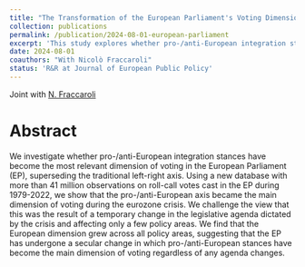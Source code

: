 ```yaml
---
title: "The Transformation of the European Parliament's Voting Dimensions: Agenda-Driven or Secular Change?"
collection: publications
permalink: /publication/2024-08-01-european-parliament
excerpt: 'This study explores whether pro-/anti-European integration stances have become the dominant dimension of voting in the European Parliament, surpassing the traditional left-right axis. Analyzing over 41 million roll-call votes from 1979-2022, the authors find that the pro-/anti-European axis became prominent during the eurozone crisis. Contrary to the belief that this shift was temporary and limited to specific policy areas, the study reveals that the European dimension has grown across all policy areas. This suggests a secular change in the EP, where pro-/anti-European positions now consistently drive voting behavior, independent of the legislative agenda.'
date: 2024-08-01
coauthors: "With Nicolò Fraccaroli"
status: 'R&R at Journal of European Public Policy'
---
```


Joint with [N. Fraccaroli](https://sites.google.com/view/nfraccaroli/home)

Abstract
=========

We investigate whether pro-/anti-European integration stances have become the most relevant dimension of voting in the European Parliament (EP), superseding the traditional left-right axis. Using a new database with more than 41 million observations on roll-call votes cast in the EP during 1979-2022, we show that the pro-/anti-European axis became the main dimension of voting during the eurozone crisis. We challenge the view that this was the result of a temporary change in the legislative agenda dictated by the crisis and affecting only a few policy areas. We find that the European dimension grew across all policy areas, suggesting that the EP has undergone a secular change in which pro-/anti-European stances have become the main dimension of voting regardless of any agenda changes.